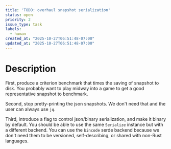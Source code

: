 ```yaml
---
title: 'TODO: overhaul snapshot serialization'
status: open
priority: 2
issue_type: task
labels:
  - human
created_at: "2025-10-27T06:51:48-07:00"
updated_at: "2025-10-27T06:51:48-07:00"
---
```


# Description

First, produce a criterion benchmark that times the saving of snapshot to disk. You probably want to play midway into a game to get a good representative snapshot to benchmark.

Second, stop pretty-printing the json snapshots. We don't need that and the user can always use `jq`.

Third, introduce a flag to control json/binary serialization, and make it binary by default. You should be able to use the same `Serialize` instance but with a different backend. You can use the `bincode` serde backend because we don't need them to be versioned, self-describing, or shared with non-Rust languages.

